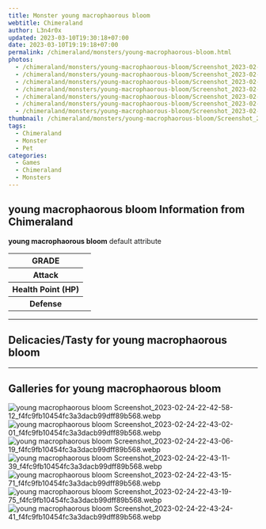 ```yaml
---
title: Monster young macrophaorous bloom
webtitle: Chimeraland
author: L3n4r0x
updated: 2023-03-10T19:30:18+07:00
date: 2023-03-10T19:19:18+07:00
permalink: /chimeraland/monsters/young-macrophaorous-bloom.html
photos:
  - /chimeraland/monsters/young-macrophaorous-bloom/Screenshot_2023-02-24-22-42-58-12_f4fc9fb10454fc3a3dacb99dff89b568.webp
  - /chimeraland/monsters/young-macrophaorous-bloom/Screenshot_2023-02-24-22-43-02-01_f4fc9fb10454fc3a3dacb99dff89b568.webp
  - /chimeraland/monsters/young-macrophaorous-bloom/Screenshot_2023-02-24-22-43-06-19_f4fc9fb10454fc3a3dacb99dff89b568.webp
  - /chimeraland/monsters/young-macrophaorous-bloom/Screenshot_2023-02-24-22-43-11-39_f4fc9fb10454fc3a3dacb99dff89b568.webp
  - /chimeraland/monsters/young-macrophaorous-bloom/Screenshot_2023-02-24-22-43-15-71_f4fc9fb10454fc3a3dacb99dff89b568.webp
  - /chimeraland/monsters/young-macrophaorous-bloom/Screenshot_2023-02-24-22-43-19-75_f4fc9fb10454fc3a3dacb99dff89b568.webp
  - /chimeraland/monsters/young-macrophaorous-bloom/Screenshot_2023-02-24-22-43-24-41_f4fc9fb10454fc3a3dacb99dff89b568.webp
thumbnail: /chimeraland/monsters/young-macrophaorous-bloom/Screenshot_2023-02-24-22-42-58-12_f4fc9fb10454fc3a3dacb99dff89b568.webp
tags:
  - Chimeraland
  - Monster
  - Pet
categories:
  - Games
  - Chimeraland
  - Monsters
---
```


<section id="bootstrap-wrapper"><link rel="stylesheet" href="https://rawcdn.githack.com/dimaslanjaka/Web-Manajemen/0c3b5aa1813bd4abcd2c11bf3e37928b15c28664/css/bootstrap-5-3-0-alpha3-wrapper.css"/><h2 id="attribute">young macrophaorous bloom Information from Chimeraland</h2><p><b>young macrophaorous bloom</b> default attribute <table><tr><th>GRADE</th><td></td></tr><tr><th>Attack</th><td></td></tr><tr><th>Health Point (HP)</th><td></td></tr><tr><th>Defense</th><td></td></tr></table></p><hr/><h2 id="delicacies">Delicacies/Tasty for young macrophaorous bloom</h2><div class="text-white bg-dark"></div><hr/><div id="gallery"><h2>Galleries for young macrophaorous bloom</h2><div class="row"><div class="col-lg-6 col-12"><img src="/chimeraland/monsters/young-macrophaorous-bloom/Screenshot_2023-02-24-22-42-58-12_f4fc9fb10454fc3a3dacb99dff89b568.webp" alt="young macrophaorous bloom Screenshot_2023-02-24-22-42-58-12_f4fc9fb10454fc3a3dacb99dff89b568.webp"/></div><div class="col-lg-6 col-12"><img src="/chimeraland/monsters/young-macrophaorous-bloom/Screenshot_2023-02-24-22-43-02-01_f4fc9fb10454fc3a3dacb99dff89b568.webp" alt="young macrophaorous bloom Screenshot_2023-02-24-22-43-02-01_f4fc9fb10454fc3a3dacb99dff89b568.webp"/></div><div class="col-lg-6 col-12"><img src="/chimeraland/monsters/young-macrophaorous-bloom/Screenshot_2023-02-24-22-43-06-19_f4fc9fb10454fc3a3dacb99dff89b568.webp" alt="young macrophaorous bloom Screenshot_2023-02-24-22-43-06-19_f4fc9fb10454fc3a3dacb99dff89b568.webp"/></div><div class="col-lg-6 col-12"><img src="/chimeraland/monsters/young-macrophaorous-bloom/Screenshot_2023-02-24-22-43-11-39_f4fc9fb10454fc3a3dacb99dff89b568.webp" alt="young macrophaorous bloom Screenshot_2023-02-24-22-43-11-39_f4fc9fb10454fc3a3dacb99dff89b568.webp"/></div><div class="col-lg-6 col-12"><img src="/chimeraland/monsters/young-macrophaorous-bloom/Screenshot_2023-02-24-22-43-15-71_f4fc9fb10454fc3a3dacb99dff89b568.webp" alt="young macrophaorous bloom Screenshot_2023-02-24-22-43-15-71_f4fc9fb10454fc3a3dacb99dff89b568.webp"/></div><div class="col-lg-6 col-12"><img src="/chimeraland/monsters/young-macrophaorous-bloom/Screenshot_2023-02-24-22-43-19-75_f4fc9fb10454fc3a3dacb99dff89b568.webp" alt="young macrophaorous bloom Screenshot_2023-02-24-22-43-19-75_f4fc9fb10454fc3a3dacb99dff89b568.webp"/></div><div class="col-lg-6 col-12"><img src="/chimeraland/monsters/young-macrophaorous-bloom/Screenshot_2023-02-24-22-43-24-41_f4fc9fb10454fc3a3dacb99dff89b568.webp" alt="young macrophaorous bloom Screenshot_2023-02-24-22-43-24-41_f4fc9fb10454fc3a3dacb99dff89b568.webp"/></div></div></div></section>